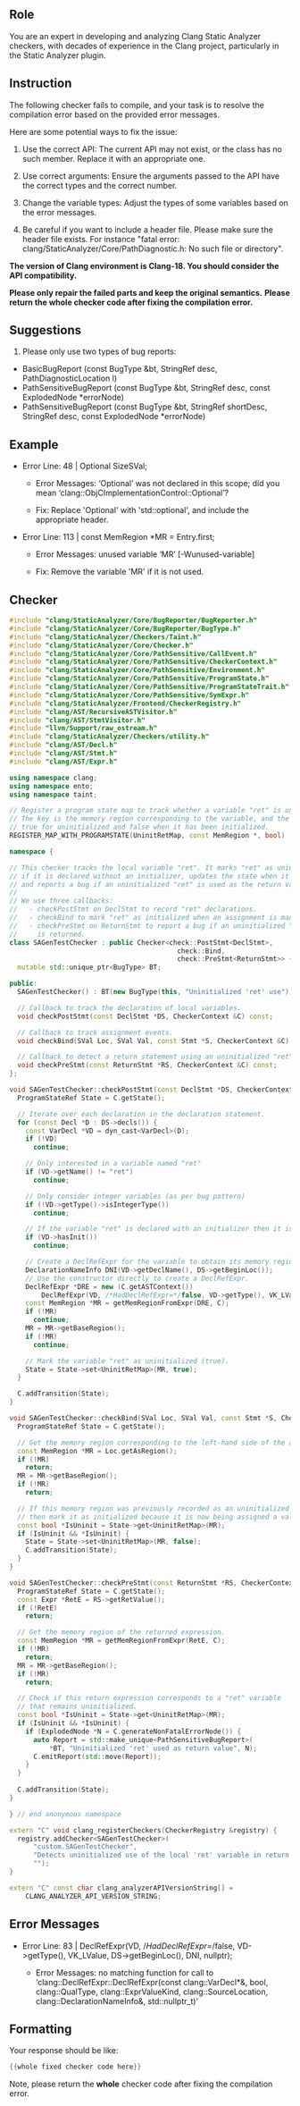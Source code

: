 ## Role

You are an expert in developing and analyzing Clang Static Analyzer checkers, with decades of experience in the Clang project, particularly in the Static Analyzer plugin.

## Instruction

The following checker fails to compile, and your task is to resolve the compilation error based on the provided error messages.

Here are some potential ways to fix the issue:

1. Use the correct API: The current API may not exist, or the class has no such member. Replace it with an appropriate one.

2. Use correct arguments: Ensure the arguments passed to the API have the correct types and the correct number.

3. Change the variable types: Adjust the types of some variables based on the error messages.

4. Be careful if you want to include a header file. Please make sure the header file exists. For instance "fatal error: clang/StaticAnalyzer/Core/PathDiagnostic.h: No such file or directory".

**The version of Clang environment is Clang-18. You should consider the API compatibility.**

**Please only repair the failed parts and keep the original semantics.**
**Please return the whole checker code after fixing the compilation error.**

## Suggestions

1. Please only use two types of bug reports:
  - BasicBugReport (const BugType &bt, StringRef desc, PathDiagnosticLocation l)
  - PathSensitiveBugReport (const BugType &bt, StringRef desc, const ExplodedNode *errorNode)
  - PathSensitiveBugReport (const BugType &bt, StringRef shortDesc, StringRef desc, const ExplodedNode *errorNode)

## Example

- Error Line: 48 |   Optional<DefinedOrUnknownSVal> SizeSVal; 

  - Error Messages: ‘Optional’ was not declared in this scope; did you mean ‘clang::ObjCImplementationControl::Optional’? 

  - Fix: Replace 'Optional<DefinedOrUnknownSVal>' with 'std::optional<DefinedOrUnknownSVal>', and include the appropriate header. 

- Error Line: 113 |     const MemRegion *MR = Entry.first;

    - Error Messages: unused variable ‘MR’ [-Wunused-variable]

    - Fix: Remove the variable 'MR' if it is not used.

## Checker

```cpp
#include "clang/StaticAnalyzer/Core/BugReporter/BugReporter.h"
#include "clang/StaticAnalyzer/Core/BugReporter/BugType.h"
#include "clang/StaticAnalyzer/Checkers/Taint.h"
#include "clang/StaticAnalyzer/Core/Checker.h"
#include "clang/StaticAnalyzer/Core/PathSensitive/CallEvent.h"
#include "clang/StaticAnalyzer/Core/PathSensitive/CheckerContext.h"
#include "clang/StaticAnalyzer/Core/PathSensitive/Environment.h"
#include "clang/StaticAnalyzer/Core/PathSensitive/ProgramState.h"
#include "clang/StaticAnalyzer/Core/PathSensitive/ProgramStateTrait.h"
#include "clang/StaticAnalyzer/Core/PathSensitive/SymExpr.h"
#include "clang/StaticAnalyzer/Frontend/CheckerRegistry.h"
#include "clang/AST/RecursiveASTVisitor.h"
#include "clang/AST/StmtVisitor.h"
#include "llvm/Support/raw_ostream.h"
#include "clang/StaticAnalyzer/Checkers/utility.h"
#include "clang/AST/Decl.h"
#include "clang/AST/Stmt.h"
#include "clang/AST/Expr.h"

using namespace clang;
using namespace ento;
using namespace taint;

// Register a program state map to track whether a variable "ret" is uninitialized.
// The key is the memory region corresponding to the variable, and the value is
// true for uninitialized and false when it has been initialized.
REGISTER_MAP_WITH_PROGRAMSTATE(UninitRetMap, const MemRegion *, bool)

namespace {

// This checker tracks the local variable "ret". It marks "ret" as uninitialized
// if it is declared without an initializer, updates the state when it is assigned,
// and reports a bug if an uninitialized "ret" is used as the return value.
//
// We use three callbacks:
//   - checkPostStmt on DeclStmt to record "ret" declarations.
//   - checkBind to mark "ret" as initialized when an assignment is made.
//   - checkPreStmt on ReturnStmt to report a bug if an uninitialized "ret"
//     is returned.
class SAGenTestChecker : public Checker<check::PostStmt<DeclStmt>,
                                          check::Bind,
                                          check::PreStmt<ReturnStmt>> {
  mutable std::unique_ptr<BugType> BT;

public:
  SAGenTestChecker() : BT(new BugType(this, "Uninitialized 'ret' use")) {}

  // Callback to track the declaration of local variables.
  void checkPostStmt(const DeclStmt *DS, CheckerContext &C) const;

  // Callback to track assignment events.
  void checkBind(SVal Loc, SVal Val, const Stmt *S, CheckerContext &C) const;

  // Callback to detect a return statement using an uninitialized "ret".
  void checkPreStmt(const ReturnStmt *RS, CheckerContext &C) const;
};

void SAGenTestChecker::checkPostStmt(const DeclStmt *DS, CheckerContext &C) const {
  ProgramStateRef State = C.getState();

  // Iterate over each declaration in the declaration statement.
  for (const Decl *D : DS->decls()) {
    const VarDecl *VD = dyn_cast<VarDecl>(D);
    if (!VD)
      continue;

    // Only interested in a variable named "ret"
    if (VD->getName() != "ret")
      continue;

    // Only consider integer variables (as per bug pattern)
    if (!VD->getType()->isIntegerType())
      continue;

    // If the variable "ret" is declared with an initializer then it is not an issue.
    if (VD->hasInit())
      continue;

    // Create a DeclRefExpr for the variable to obtain its memory region.
    DeclarationNameInfo DNI(VD->getDeclName(), DS->getBeginLoc());
    // Use the constructor directly to create a DeclRefExpr.
    DeclRefExpr *DRE = new (C.getASTContext()) 
        DeclRefExpr(VD, /*HadDeclRefExpr=*/false, VD->getType(), VK_LValue, DS->getBeginLoc(), DNI, nullptr);
    const MemRegion *MR = getMemRegionFromExpr(DRE, C);
    if (!MR)
      continue;
    MR = MR->getBaseRegion();
    if (!MR)
      continue;

    // Mark the variable "ret" as uninitialized (true).
    State = State->set<UninitRetMap>(MR, true);
  }

  C.addTransition(State);
}

void SAGenTestChecker::checkBind(SVal Loc, SVal Val, const Stmt *S, CheckerContext &C) const {
  ProgramStateRef State = C.getState();

  // Get the memory region corresponding to the left-hand side of the assignment.
  const MemRegion *MR = Loc.getAsRegion();
  if (!MR)
    return;
  MR = MR->getBaseRegion();
  if (!MR)
    return;

  // If this memory region was previously recorded as an uninitialized "ret",
  // then mark it as initialized because it is now being assigned a value.
  const bool *IsUninit = State->get<UninitRetMap>(MR);
  if (IsUninit && *IsUninit) {
    State = State->set<UninitRetMap>(MR, false);
    C.addTransition(State);
  }
}

void SAGenTestChecker::checkPreStmt(const ReturnStmt *RS, CheckerContext &C) const {
  ProgramStateRef State = C.getState();
  const Expr *RetE = RS->getRetValue();
  if (!RetE)
    return;

  // Get the memory region of the returned expression.
  const MemRegion *MR = getMemRegionFromExpr(RetE, C);
  if (!MR)
    return;
  MR = MR->getBaseRegion();
  if (!MR)
    return;

  // Check if this return expression corresponds to a "ret" variable
  // that remains uninitialized.
  const bool *IsUninit = State->get<UninitRetMap>(MR);
  if (IsUninit && *IsUninit) {
    if (ExplodedNode *N = C.generateNonFatalErrorNode()) {
      auto Report = std::make_unique<PathSensitiveBugReport>(
          *BT, "Uninitialized 'ret' used as return value", N);
      C.emitReport(std::move(Report));
    }
  }
  
  C.addTransition(State);
}

} // end anonymous namespace

extern "C" void clang_registerCheckers(CheckerRegistry &registry) {
  registry.addChecker<SAGenTestChecker>(
      "custom.SAGenTestChecker", 
      "Detects uninitialized use of the local 'ret' variable in return statements", 
      "");
}

extern "C" const char clang_analyzerAPIVersionString[] =
    CLANG_ANALYZER_API_VERSION_STRING;

```

## Error Messages 

- Error Line: 83 |         DeclRefExpr(VD, /*HadDeclRefExpr=*/false, VD->getType(), VK_LValue, DS->getBeginLoc(), DNI, nullptr);

	- Error Messages: no matching function for call to ‘clang::DeclRefExpr::DeclRefExpr(const clang::VarDecl*&, bool, clang::QualType, clang::ExprValueKind, clang::SourceLocation, clang::DeclarationNameInfo&, std::nullptr_t)’



## Formatting 

Your response should be like: 

```cpp
{{whole fixed checker code here}}
```

Note, please return the **whole** checker code after fixing the compilation error.